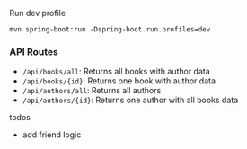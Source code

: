Run dev profile
```
mvn spring-boot:run -Dspring-boot.run.profiles=dev
```
### API Routes
- `/api/books/all`: Returns all books with author data
- `/api/books/{id}`: Returns one book with author data
- `/api/authors/all`: Returns all authors
- `/api/authors/{id}`: Returns one author with all books data

todos
- add friend logic